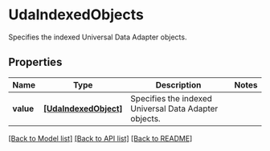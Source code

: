 # UdaIndexedObjects

Specifies the indexed Universal Data Adapter objects.

## Properties
Name | Type | Description | Notes
------------ | ------------- | ------------- | -------------
**value** | [**[UdaIndexedObject]**](UdaIndexedObject.md) | Specifies the indexed Universal Data Adapter objects. | 

[[Back to Model list]](../README.md#documentation-for-models) [[Back to API list]](../README.md#documentation-for-api-endpoints) [[Back to README]](../README.md)


